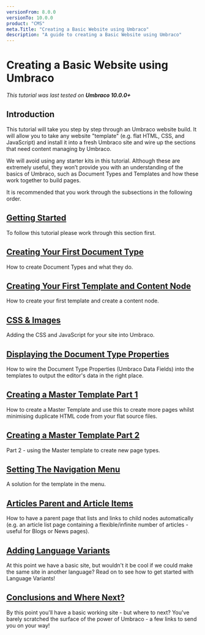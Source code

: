 ```yaml
---
versionFrom: 8.0.0
versionTo: 10.0.0
product: "CMS"
meta.Title: "Creating a Basic Website using Umbraco"
description: "A guide to creating a Basic Website using Umbraco"
---
```

# Creating a Basic Website using Umbraco

_This tutorial was last tested on **Umbraco 10.0.0+**_

## Introduction

This tutorial will take you step by step through an Umbraco website build. It will allow you to take any website "template" (e.g. flat HTML, CSS, and JavaScript) and install it into a fresh Umbraco site and wire up the sections that need content managing by Umbraco.  

We will avoid using any starter kits in this tutorial. Although these are extremely useful, they won’t provide you with an understanding of the basics of Umbraco, such as Document Types and Templates and how these work together to build pages.

It is recommended that you work through the subsections in the following order.

## [Getting Started](getting-started.md)

To follow this tutorial please work through this section first.

## [Creating Your First Document Type](document-types.md)

How to create Document Types and what they do.

## [Creating Your First Template and Content Node](creating-your-first-template-and-content-node.md)

How to create your first template and create a content node.

## [CSS & Images](css-and-images.md)

Adding the CSS and JavaScript for your site into Umbraco.

## [Displaying the Document Type Properties](displaying-the-document-type-properties.md)

How to wire the Document Type Properties (Umbraco Data Fields) into the templates to output the editor's data in the right place.

## [Creating a Master Template Part 1](creating-master-template-part-1.md)

How to create a Master Template and use this to create more pages whilst minimising duplicate HTML code from your flat source files.

## [Creating a Master Template Part 2](creating-master-template-part-2.md)

Part 2 - using the Master template to create new page types.

## [Setting The Navigation Menu](setting-the-navigation-menu.md)

A solution for the template in the menu.

## [Articles Parent and Article Items](article-parent-and-article-items.md)

How to have a parent page that lists and links to child nodes automatically (e.g. an article list page containing a flexible/infinite number of articles - useful for Blogs or News pages).

## [Adding Language Variants](adding-language-variants.md)

At this point we have a basic site, but wouldn't it be cool if we could make the same site in another language? Read on to see how to get started with Language Variants!

## [Conclusions and Where Next?](conclusion.md)

By this point you'll have a basic working site - but where to next?  You've barely scratched the surface of the power of Umbraco - a few links to send you on your way!
